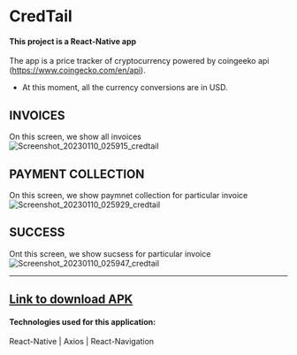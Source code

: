 # CredTail
#### This project is a React-Native app
The app is a price tracker of cryptocurrency powered by coingeeko api (https://www.coingecko.com/en/api).
- At this moment, all the currency conversions are in USD.
## INVOICES  
On this screen, we show all invoices 
<br/>
![Screenshot_20230110_025915_credtail](https://user-images.githubusercontent.com/51542809/211412939-8e9a3466-b1d7-402c-80a8-ab4a09d06007.jpg)

## PAYMENT COLLECTION
On this screen, we show paymnet collection for particular invoice
<br/>
![Screenshot_20230110_025929_credtail](https://user-images.githubusercontent.com/51542809/211413124-c1e8f468-f0cc-4b80-8c7b-d3f8f4dd9dcf.jpg)

## SUCCESS
Ont this screen, we show sucsess for particular invoice
![Screenshot_20230110_025947_credtail](https://user-images.githubusercontent.com/51542809/211413221-165274a8-1077-425f-8a69-1ddc7feb9e2e.jpg)


--------------
<a href="https://drive.google.com/file/d/1_PgCdcbIlGJPRP4NqEwn8DoEd1aEekCc/view?usp=share_link"> Link to download APK </a>
--------------
#### Technologies used for this application:
React-Native | Axios | React-Navigation 
